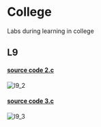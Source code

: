 # College

Labs during learning in college

## L9 

#### [source code 2.c](https://github.com/katohawkei/College/blob/master/src/term2/l9/2.c)
![l9_2](docs/img/l9_2.gif)

#### [source code 3.c](https://github.com/katohawkei/College/blob/master/src/term2/l9/3.c)
![l9_3](docs/img/l9_3.gif)
